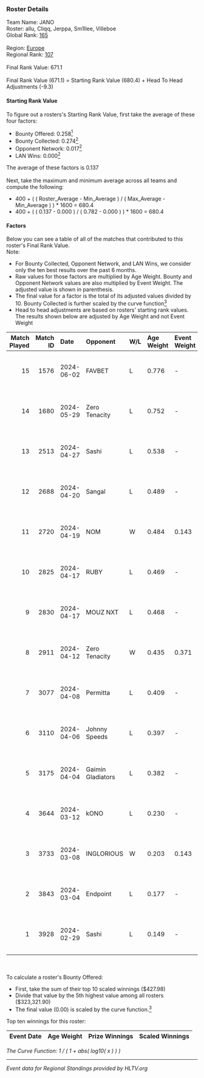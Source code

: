 ### Roster Details<br />
Team Name: JANO<br />
Roster: allu, Cliqq, Jerppa, Sm1llee, Villeboe<br />
Global Rank: [165](../standings_global.md)<br />
<br />
Region: [Europe]( ../standings_europe.md)<br />
Regional Rank: [107]( ../standings_europe.md)<br />
<br />
Final Rank Value:  671.1<br />
<br />
Final Rank Value (671.1) = Starting Rank Value (680.4) + Head To Head Adjustments (-9.3)<br />

#### Starting Rank Value<br />
To figure out a rosters's Starting Rank Value, first take the average of these four factors:<br />
- Bounty Offered: 0.258[<sup>1</sup>](#table2)
- Bounty Collected: 0.274[<sup>2</sup>](#table1)
- Opponent Network: 0.017[<sup>2</sup>](#table1)
- LAN Wins: 0.000[<sup>2</sup>](#table1)

The average of these factors is 0.137<br />
<br />
Next, take the maximum and minimum average across all teams and compute the following:<br />
- 400 + ( ( Roster_Average - Min_Average ) / ( Max_Average - Min_Average ) ) * 1600 = 680.4
- 400 + ( ( 0.137 - 0.000 ) / ( 0.782 - 0.000 ) ) * 1600 = 680.4


#### Factors<br />
Below you can see a table of all of the matches that contributed to this roster's Final Rank Value.<br />
Note:<br />

- For Bounty Collected, Opponent Network, and LAN Wins, we consider only the ten best results over the past 6 months.
- Raw values for those factors are multiplied by Age Weight. Bounty and Opponent Network values are also multiplied by Event Weight. The adjusted value is shown in parenthesis.
- The final value for a factor is the total of its adjusted values divided by 10. Bounty Collected is further scaled by the curve function[<sup>3</sup>](#curveFunction)
- Head to head adjustments are based on rosters' starting rank values. The results shown below are adjusted by Age Weight and not Event Weight
<span id="table1"></span><br />


| Match Played | Match ID | Date       | Opponent          | W/L | Age Weight | Event Weight | Bounty Collected | Opponent Network | LAN Wins  | H2H Adj. | Roster                                 |
| -: | -: | :- | :- | :- | :- | :- | :- | :- | :- | -: | :- |
|           15 |     1576 | 2024-06-02 | FAVBET            | L   | 0.776      | -            | -                | -                | -         |    -8.61 | allu, Cliqq, Jerppa, Sm1llee, Villeboe |
|           14 |     1680 | 2024-05-29 | Zero Tenacity     | L   | 0.752      | -            | -                | -                | -         |    -1.93 | allu, Cliqq, Jerppa, Sm1llee, Villeboe |
|           13 |     2513 | 2024-04-27 | Sashi             | L   | 0.538      | -            | -                | -                | -         |    -1.03 | allu, doto, Jerppa, juho, Sm1llee      |
|           12 |     2688 | 2024-04-20 | Sangal            | L   | 0.489      | -            | -                | -                | -         |    -1.13 | allu, doto, Jerppa, juho, Sm1llee      |
|           11 |     2720 | 2024-04-19 | NOM               | W   | 0.484      | 0.143        | 0.000 (0.000)    | 0.110 (0.008)    | 0 (0.000) |     5.00 | allu, doto, Jerppa, juho, Sm1llee      |
|           10 |     2825 | 2024-04-17 | RUBY              | L   | 0.469      | -            | -                | -                | -         |    -3.00 | allu, doto, Jerppa, juho, Sm1llee      |
|            9 |     2830 | 2024-04-17 | MOUZ NXT          | L   | 0.468      | -            | -                | -                | -         |    -1.72 | allu, doto, Jerppa, juho, Sm1llee      |
|            8 |     2911 | 2024-04-12 | Zero Tenacity     | W   | 0.435      | 0.371        | 0.137 (0.022)    | 1.000 (0.161)    | 0 (0.000) |    12.32 | allu, doto, Jerppa, juho, Sm1llee      |
|            7 |     3077 | 2024-04-08 | Permitta          | L   | 0.409      | -            | -                | -                | -         |    -2.27 | allu, doto, Jerppa, juho, Sm1llee      |
|            6 |     3110 | 2024-04-06 | Johnny Speeds     | L   | 0.397      | -            | -                | -                | -         |    -0.38 | allu, doto, Jerppa, juho, Sm1llee      |
|            5 |     3175 | 2024-04-04 | Gaimin Gladiators | L   | 0.382      | -            | -                | -                | -         |    -1.70 | allu, doto, Jerppa, juho, Sm1llee      |
|            4 |     3644 | 2024-03-12 | kONO              | L   | 0.230      | -            | -                | -                | -         |    -2.42 | allu, doto, Jelo, Jerppa, Sm1llee      |
|            3 |     3733 | 2024-03-08 | INGLORIOUS        | W   | 0.203      | 0.143        | 0.000 (0.000)    | 0.015 (0.000)    | 0 (0.000) |     2.06 | allu, doto, Jelo, Jerppa, Sm1llee      |
|            2 |     3843 | 2024-03-04 | Endpoint          | L   | 0.177      | -            | -                | -                | -         |    -4.20 | allu, doto, Jelo, Jerppa, Sm1llee      |
|            1 |     3928 | 2024-02-29 | Sashi             | L   | 0.149      | -            | -                | -                | -         |    -0.32 | allu, doto, Jelo, Jerppa, Sm1llee      |

<br />
<span id="table2"></span><br />
To calculate a roster's Bounty Offered:<br />

- First, take the sum of their top 10 scaled winnings ($427.98)
- Divide that value by the 5th highest value among all rosters ($323,321.90)
- The final value (0.00) is scaled by the curve function.[<sup>3</sup>](#curveFunction)

Top ten winnings for this roster:<br />

| Event Date | Age Weight | Prize Winnings | Scaled Winnings |
| :- | -: | :- | :- |


<span id="curveFunction"></span>_The Curve Function: 1 / ( 1 + abs( log10( x ) ) )_<br />

---
_Event data for Regional Standings provided by HLTV.org_<br />
